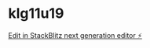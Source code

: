 # klg11u19

[Edit in StackBlitz next generation editor ⚡️](https://stackblitz.com/~/github.com/Martialcart/klg11u19)